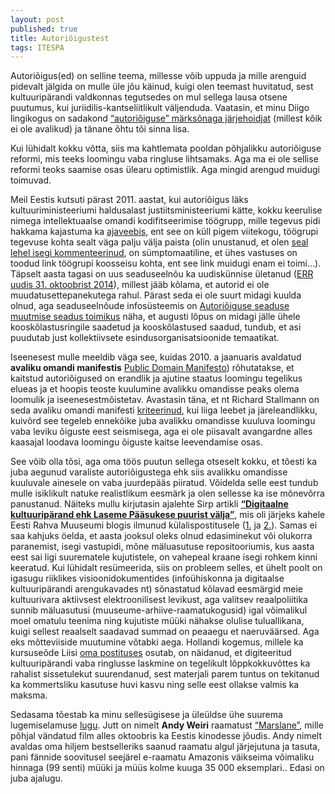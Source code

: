```yaml
---
layout: post
published: true
title: Autoriõigustest
tags: ITESPA
---
```


Autoriõigus(ed) on selline teema, millesse võib uppuda ja mille arenguid pidevalt jälgida on mulle üle jõu käinud, kuigi olen teemast huvitatud, sest kultuuripärandi valdkonnas tegutsedes on mul sellega lausa otsene puutumus, kui juriidilis-kantseliitlikult väljenduda. Vaatasin, et minu Diigo lingikogus on sadakond [“autoriõiguse” märksõnaga järjehoidjat](https://www.diigo.com/search/user?adSScope=puikvah&what=autori%C3%B5igus) (millest kõik ei ole avalikud) ja tänane õhtu tõi sinna lisa.

Kui lühidalt kokku võtta, siis ma kahtlemata pooldan põhjalikku autoriõiguse reformi, mis teeks loomingu vaba ringluse lihtsamaks. Aga ma ei ole sellise reformi teoks saamise osas ülearu optimistlik. Aga mingid arengud muidugi toimuvad.


Meil Eestis kutsuti pärast 2011. aastat, kui autoriõigus läks kultuuriministeeriumi haldusalast justiitsministeeriumi kätte, kokku keerulise nimega intellektuaalse omandi kodifitseerimise töögrupp, mille tegevus pidi hakkama kajastuma ka [ajaveebis](https://ajaveeb.just.ee/intellektuaalneomand/), ent see on küll pigem viitekogu, töögrupi tegevuse kohta sealt väga palju välja paista (olin unustanud, et olen [seal lehel isegi kommenteerinud](https://ajaveeb.just.ee/intellektuaalneomand/kodifitseerimiskomisjoni-ulesandeist/#comments), on sümptomaatiline, et ühes vastuses on toodud link töögrupi koosseisu kohta, ent see link muidugi enam ei toimi…). Täpselt aasta tagasi on uus seaduseelnõu ka uudiskünnise ületanud ([ERR uudis 31. oktoobrist 2014](http://kultuur.err.ee/v/varia/d553ed65-cac9-4075-9d85-80b393ced549)), millest jääb kõlama, et autorid ei ole muudatusettepanekutega rahul. Pärast seda ei ole suurt midagi kuulda olnud, aga seaduseelnõude infosüsteemis on [Autoriõiguse seaduse muutmise seadus toimikus](https://eelnoud.valitsus.ee/main/mount/docList/78dd28d5-935c-4020-947a-2a11e39acae1) näha, et augusti lõpus on midagi jälle ühele kooskõlastusringile saadetud ja kooskõlastused saadud, tundub, et asi puudutab just kollektiivsete esindusorganisatsioonide temaatikat.

Iseenesest mulle meeldib väga see, kuidas 2010. a jaanuaris avaldatud **avaliku omandi manifestis** [Public Domain Manifesto](http://publicdomainmanifesto.org/manifesto)) rõhutatakse, et kaitstud autoriõigused on erandlik ja ajutine staatus loomingu tegelikus elueas ja et hoopis teoste kuulumine avalikku omandisse peaks olema loomulik ja iseenesestmõistetav.
Avastasin täna, et nt Richard Stallmann on seda avaliku omandi manifesti [kriteerinud](https://www.fsf.org/blogs/rms/public-domain-manifesto), kui liiga leebet ja järeleandlikku, kuivõrd see tegeleb ennekõike juba avalikku omandisse kuuluva loomingu vaba leviku õiguste eest seismisega, aga ei ole piisavalt avangardne alles kaasajal loodava loomingu õiguste kaitse leevendamise osas.

See võib olla tõsi, aga oma töös puutun sellega otseselt kokku, et tõesti ka juba aegunud varaliste autoriõigustega ehk siis avalikku omandisse kuuluvale ainesele on vaba juurdepääs piiratud. Võidelda selle eest tundub mulle isiklikult natuke realistlikum eesmärk ja olen sellesse ka ise mõnevõrra panustanud. Näiteks mullu kirjutasin ajalehte Sirp artikli [**“Digitaalne kultuuripärand ehk Laseme Pääsukese puurist välja”**](http://www.sirp.ee/s1-artiklid/c9-sotsiaalia/2014-03-20-15-23-23/), mis oli järjeks kahele Eesti Rahva Muuseumi blogis ilmunud külalispostitusele ([1.](http://blog.erm.ee/?p=4148) ja [2.](http://blog.erm.ee/?p=4279)). Samas ei saa kahjuks öelda, et aasta jooksul oleks olnud edasiminekut või olukorra paranemist, isegi vastupidi, mõne mäluasutuse repositooriumis, kus aasta eest sai ligi suurematele kujutistele, on vahepeal kraane isegi rohkem kinni keeratud. Kui lühidalt resümeerida, siis on probleem selles, et ühelt poolt on igasugu riiklikes visioonidokumentides (infoühiskonna ja digitaalse kultuuripärandi arengukavades nt) sõnastatud kõlavad eesmärgid meie kultuurivara aktiivsest elektroonilisest levikust, aga valitsev reaalpoliitika sunnib mäluasutusi (muuseume-arhiive-raamatukogusid) igal võimalikul moel omatulu teenima ning kujutiste müüki nähakse olulise tuluallikana, kuigi sellest reaalselt saadavad summad on peaaegu et naeruväärsed. Aga eks mõtteviiside muutumine võtabki aega. Hollandi kogemus, millele ka kursuseõde Liisi [oma postituses](https://ltmre.wordpress.com/2015/11/02/intellektuaalomand-i/) osutab, on näidanud, et digiteeritud kultuuripärandi vaba ringlusse laskmine on tegelikult lõppkokkuvõttes ka rahalist sissetulekut suurendanud, sest materjali parem tuntus on tekitanud ka kommertsliku kasutuse huvi kasvu ning selle eest ollakse valmis ka maksma.

Sedasama tõestab ka minu sellesügisese ja üleüldse ühe suurema lugemiselamuse [lugu](http://www.wsj.com/news/articles/SB10001424052702304558804579375161461671196). Jutt on nimelt **Andy Weiri** raamatust [“Marslane”](http://www.ester.ee/record=b4487551*est), mille põhjal vändatud film alles oktoobris ka Eestis kinodesse jõudis. Andy nimelt avaldas oma hiljem bestselleriks saanud raamatu algul järjejutuna ja tasuta, pani fännide soovitusel seejärel e-raamatu Amazonis väikseima võimaliku hinnaga (99 senti) müüki ja müüs kolme kuuga 35 000 eksemplari.. Edasi on juba ajalugu. 
